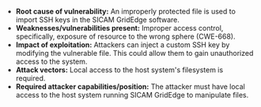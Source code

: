 - **Root cause of vulnerability:** An improperly protected file is used to import SSH keys in the SICAM GridEdge software.
- **Weaknesses/vulnerabilities present:** Improper access control, specifically, exposure of resource to the wrong sphere (CWE-668).
- **Impact of exploitation:** Attackers can inject a custom SSH key by modifying the vulnerable file. This could allow them to gain unauthorized access to the system.
- **Attack vectors:** Local access to the host system's filesystem is required.
- **Required attacker capabilities/position:** The attacker must have local access to the host system running SICAM GridEdge to manipulate files.